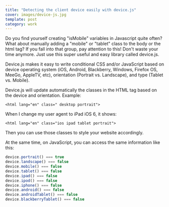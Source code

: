 ```yaml
---
title: "Detecting the client device easily with device.js"
cover: images/device-js.jpg
template: post
category: work
---
```


Do you find yourself creating "isMobile" variables in Javascript quite often? What about manually adding a "mobile" or "tablet" class to the body or the html tag? If you fall into that group, pay attention to this! Don't waste your time anymore. Just use this super useful and easy library called device.js.

Device.js makes it easy to write conditional CSS and/or JavaScript based on device operating system (iOS, Android, Blackberry, Windows, Firefox OS, MeeGo, AppleTV, etc), orientation (Portrait vs. Landscape), and type (Tablet vs. Mobile).

Device.js will update automatically the classes in the HTML tag based on the device and orientation. Example:

`<html lang="en" class=" desktop portrait">`

When I change my user agent to iPad iOS 6, it shows:

`<html lang="en" class="ios ipad tablet portrait">`

Then you can use those classes to style your website accordingly.

At the same time, on JavaScript, you can access the same information like this:

```javascript
device.portrait() === true
device.landscape() === false
device.mobile() === false
device.tablet() === false
device.ipad() === false
device.ipod() === false
device.iphone() === false
device.android() === false
device.androidTablet() === false
device.blackberryTablet() === false
```
